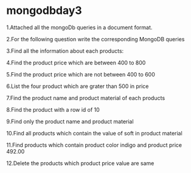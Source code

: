 # mongodbday3

1.Attached all the mongoDb queries in a document format.

2.For the following question write the corresponding MongoDB queries

3.Find all the information about each products:

4.Find the product price which are between 400 to 800

5.Find the product price which are not between 400 to 600

6.List the four product which are grater than 500 in price

7.Find the product name and product material of each products

8.Find the product with a row id of 10

9.Find only the product name and product material

10.Find all products which contain the value of soft in product material

11.Find products which contain product color indigo and product price 492.00

12.Delete the products which product price value are same

